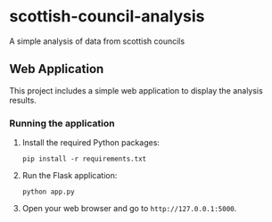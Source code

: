 # scottish-council-analysis

A simple analysis of data from scottish councils

## Web Application

This project includes a simple web application to display the analysis results.

### Running the application

1.  Install the required Python packages:

    ```
    pip install -r requirements.txt
    ```

2.  Run the Flask application:

    ```
    python app.py
    ```

3.  Open your web browser and go to `http://127.0.0.1:5000`.